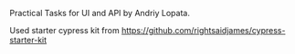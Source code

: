 Practical Tasks for UI and API by Andriy Lopata.

Used starter cypress kit from https://github.com/rightsaidjames/cypress-starter-kit
